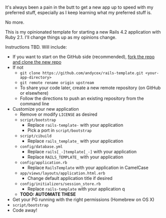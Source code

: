 It's always been a pain in the butt to get a new app up to speed with my
preferred stuff, especially as I keep learning what my preferred stuff is.

No more.

This is my opinionated template for starting a new Rails 4.2 application with Ruby 2.1.
I'll change things up as my opinions change.

Instructions TBD. Will include:
* If you want to start on the GitHub side (recommended),
  [fork the repo and clone the new repo](https://guides.github.com/activities/forking/)
* If not
  * `git clone https://github.com/andycox/rails-template.git <your-app-directory>`
  * `git remote rename origin upstream`
  * To share your code later, create a new remote repository (on GitHub or elsewhere)
  * Follow the directions to push an existing repository from the command line
* Customize your new application
  * Remove or modify `LICENSE` as desired
  * `script/bootstrap`
    * Replace `rails-template-` with your application
    * Pick a port in `script/bootstrap`
  * `script/cibuild`
    * Replace `rails_template_` with your application
  * `config/database.yml`
    * Replace `rails[_-]template[_-]` with your application
    * Replace `RAILS_TEMPLATE_` with your application
  * `config/application.rb`
    * Replace `RailsTemplate` with your application in CamelCase
  * `app/views/layouts/application.html.erb`
    * Change default application title if desired
  * `config/initializers/session_store.rb`
    * Replace `rails-template` with your application q
  * **TODO: AUTOMATE THESE**
* Get your PG running with the right permissions (Homebrew on OS X)
* `script/bootstrap`
* Code away!

